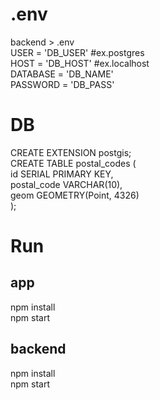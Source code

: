 # .env  
backend > .env  
USER = 'DB_USER' #ex.postgres  
HOST =  'DB_HOST' #ex.localhost  
DATABASE = 'DB_NAME'  
PASSWORD = 'DB_PASS'  
  
# DB  
CREATE EXTENSION postgis;  
CREATE TABLE postal_codes (  
id SERIAL PRIMARY KEY,  
postal_code VARCHAR(10),  
geom GEOMETRY(Point, 4326)  
);  
  
# Run  
## app  
npm install  
npm start  
## backend  
npm install  
npm start  

